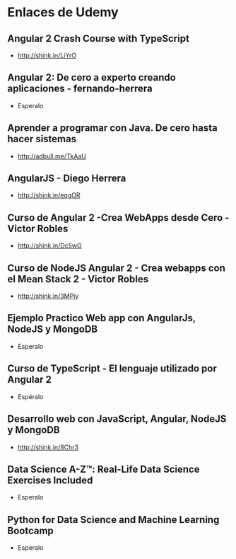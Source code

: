 # Enlaces de Udemy

## Angular 2 Crash Course with TypeScript
- http://shink.in/LiYrO

## Angular 2: De cero a experto creando aplicaciones - fernando-herrera
- Esperalo

## Aprender a programar con Java. De cero hasta hacer sistemas
- http://adbull.me/TkAaU

## AngularJS - Diego Herrera
- http://shink.in/eqgOR

## Curso de Angular 2 -Crea WebApps desde Cero - Victor Robles
- http://shink.in/Dc5wG 

## Curso de NodeJS  Angular 2 - Crea webapps con el Mean Stack 2 - Victor Robles
- http://shink.in/3MPiy

## Ejemplo Practico Web app con AngularJs, NodeJS y MongoDB
- Esperalo

## Curso de TypeScript - El lenguaje utilizado por Angular 2
- Espéralo

## Desarrollo web con JavaScript, Angular, NodeJS y MongoDB
- http://shink.in/8Chr3

## Data Science A-Z™: Real-Life Data Science Exercises Included
- Esperalo

## Python for Data Science and Machine Learning Bootcamp
- Esperalo
